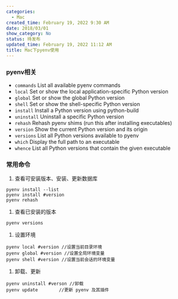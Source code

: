 ```yaml
---
categories:
  - Mac
created_time: February 19, 2022 9:30 AM
date: 2018/03/01
show_category: No
status: 待发布
updated_time: February 19, 2022 11:12 AM
title: Mac下pyenv使用
---
```



### pyenv相关

- `commands` List all available pyenv commands
- `local` Set or show the local application-specific Python version
- `global` Set or show the global Python version
- `shell` Set or show the shell-specific Python version
- `install` Install a Python version using python-build
- `uninstall` Uninstall a specific Python version
- `rehash` Rehash pyenv shims (run this after installing executables)
- `version` Show the current Python version and its origin
- `versions` List all Python versions available to pyenv
- `which` Display the full path to an executable
- `whence` List all Python versions that contain the given executable

### 常用命令

1. 查看可安装版本、安装、更新数据库

```
pyenv install --list
pyenv install #version
pyenv rehash
```

1. 查看已安装的版本

```
pyenv versions
```

1. 设置环境

```
pyenv local #version //设置当前目录环境
pyenv global #version //设置全局环境变量
pyenv shell #version //设置当前会话的环境变量
```

1. 卸载、更新

```
pyenv uninstall #verson //卸载
pyenv update        //更新 pyenv 及其插件
```